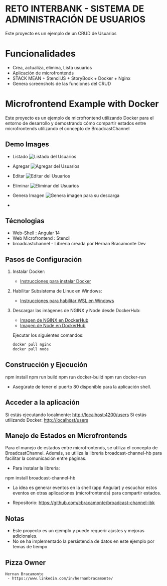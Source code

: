 # RETO INTERBANK - SISTEMA DE ADMINISTRACIÓN DE USUARIOS

Este proyecto es un ejemplo de un CRUD de Usuarios

# Funcionalidades

- Crea, actualiza, elimina, Lista usuarios
- Aplicación de microfrontends
- STACK MEAN + StencilJS + StoryBook + Docker + Nginx
- Genera screenshots de las funciones del CRUD

# Microfrontend Example with Docker

Este proyecto es un ejemplo de microfrontend utilizando Docker para el entorno de desarrollo y demostrando cómo compartir estados entre microfrontends utilizando el concepto de BroadcastChannel

## Demo Images

- Listado
![Listado del Usuarios](https://github.com/cbracamonte/crud-user-ibk-challengue/assets/listado.png)
- Agregar
![Agregar del Usuarios](https://github.com/cbracamonte/crud-user-ibk-challengue/assets/agegar.png)
- Editar
![Editar del Usuarios](https://github.com/cbracamonte/crud-user-ibk-challengue/assets/editar.png)
- Eliminar
![Eliminar del Usuarios](https://github.com/cbracamonte/crud-user-ibk-challengue/assets/eliminar.png)
- Genera Imagen
![Genera imagen para su descarga](https://github.com/cbracamonte/crud-user-ibk-challengue/assets/generafoto.png)

-

## Técnologias

- Web-Shell : Angular 14
- Web Microfrontend : Stencil
- broadcastchannel - Libreria creada por Hernan Bracamonte Dev

## Pasos de Configuración

1. Instalar Docker:
   - [Instrucciones para instalar Docker](https://docs.docker.com/desktop/install/)

2. Habilitar Subsistema de Linux en Windows:
   - [Instrucciones para habilitar WSL en Windows](https://learn.microsoft.com/en-us/windows/wsl/install-manual)

3. Descargar las imágenes de NGINX y Node desde DockerHub:
   - [Imagen de NGINX en DockerHub](https://hub.docker.com/_/nginx)
   - [Imagen de Node en DockerHub](https://hub.docker.com/_/node/)

   Ejecutar los siguientes comandos:

   ```bash
   docker pull nginx
   docker pull node

## Construcción y Ejecución

npm install
npm run build
npm run docker-build
npm run docker-run

- Asegúrate de tener el puerto 80 disponible para la aplicación shell.

## Acceder a la aplicación

Si estás ejecutando localmente: <http://localhost:4200/users>
Si estás utilizando Docker: <http://localhost/users>

## Manejo de Estados en Microfrontends

Para el manejo de estados entre microfrontends, se utiliza el concepto de BroadcastChannel. Además, se utiliza la librería broadcast-channel-hb para facilitar la comunicación entre páginas.

- Para instalar la librería:

npm install broadcast-channel-hb

- La idea es generar eventos en la shell (app Angular) y escuchar estos eventos en otras aplicaciones (microfrontends) para compartir estados.

- Repositorio: <https://github.com/cbracamonte/broadcast-channel-ibk>

## Notas

- Este proyecto es un ejemplo y puede requerir ajustes y mejoras adicionales.
- No se ha implementado la persistencia de datos en este ejemplo por temas de tiempo

## Pizza Owner

    Hernan Bracamonte 
     - https://www.linkedin.com/in/hernanbracamonte/

